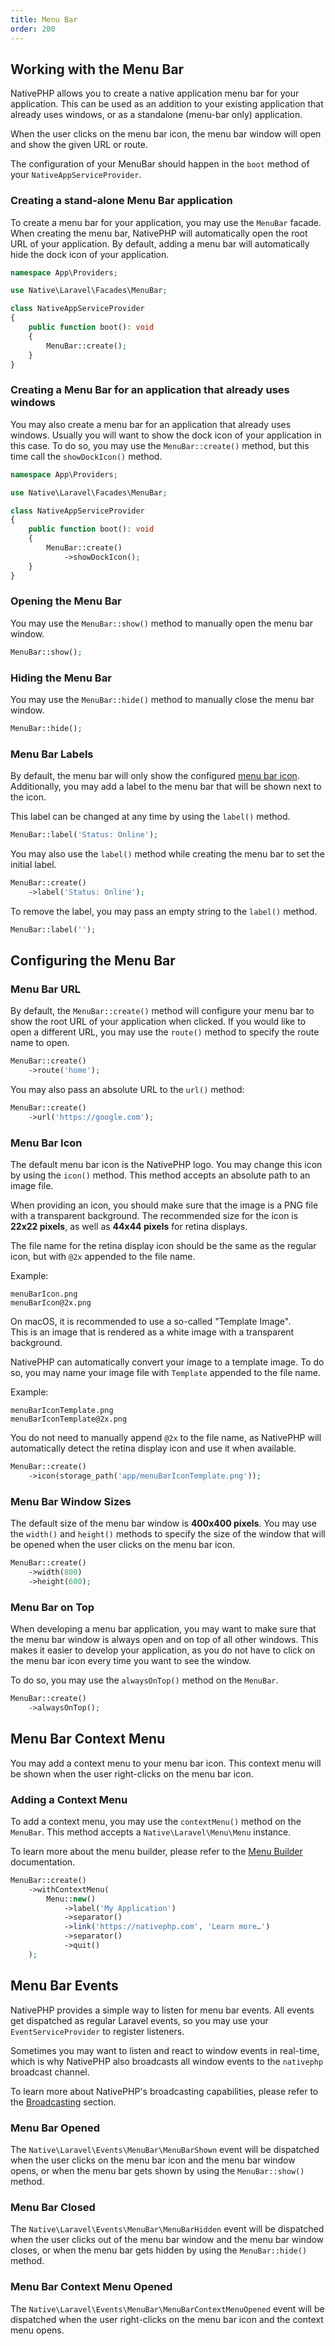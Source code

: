 ```yaml
---
title: Menu Bar
order: 200
---
```


## Working with the Menu Bar

NativePHP allows you to create a native application menu bar for your application.
This can be used as an addition to your existing application that already uses windows, or as a standalone (menu-bar only) application.

When the user clicks on the menu bar icon, the menu bar window will open and show the given URL or route.

The configuration of your MenuBar should happen in the `boot` method of your `NativeAppServiceProvider`.

### Creating a stand-alone Menu Bar application

To create a menu bar for your application, you may use the `MenuBar` facade. 
When creating the menu bar, NativePHP will automatically open the root URL of your application.
By default, adding a menu bar will automatically hide the dock icon of your application.

```php
namespace App\Providers;

use Native\Laravel\Facades\MenuBar;

class NativeAppServiceProvider
{
    public function boot(): void
    {
        MenuBar::create();
    }
}
```

### Creating a Menu Bar for an application that already uses windows

You may also create a menu bar for an application that already uses windows. Usually you will want to show the 
dock icon of your application in this case.
To do so, you may use the `MenuBar::create()` method, but this time call the `showDockIcon()` method.

```php
namespace App\Providers;

use Native\Laravel\Facades\MenuBar;

class NativeAppServiceProvider
{
    public function boot(): void
    {
        MenuBar::create()
            ->showDockIcon();
    }
}
```

### Opening the Menu Bar

You may use the `MenuBar::show()` method to manually open the menu bar window.

```php
MenuBar::show();
```

### Hiding the Menu Bar

You may use the `MenuBar::hide()` method to manually close the menu bar window.

```php
MenuBar::hide();
```

### Menu Bar Labels

By default, the menu bar will only show the configured [menu bar icon](#menu-bar-icon).
Additionally, you may add a label to the menu bar that will be shown next to the icon.

This label can be changed at any time by using the `label()` method.

```php
MenuBar::label('Status: Online');
```

You may also use the `label()` method while creating the menu bar to set the initial label.

```php
MenuBar::create()
    ->label('Status: Online');
```

To remove the label, you may pass an empty string to the `label()` method.

```php
MenuBar::label('');
```

## Configuring the Menu Bar

### Menu Bar URL

By default, the `MenuBar::create()` method will configure your menu bar to show the root URL of your application when clicked.
If you would like to open a different URL, you may use the `route()` method to specify the route name to open.

```php
MenuBar::create()
    ->route('home');
```

You may also pass an absolute URL to the `url()` method:

```php
MenuBar::create()
    ->url('https://google.com');
```

### Menu Bar Icon

The default menu bar icon is the NativePHP logo. You may change this icon by using the `icon()` method.
This method accepts an absolute path to an image file.

When providing an icon, you should make sure that the image is a PNG file with a transparent background.
The recommended size for the icon is **22x22 pixels**, as well as **44x44 pixels** for retina displays.

The file name for the retina display icon should be the same as the regular icon, but with `@2x` appended to the file name.

Example:

```text
menuBarIcon.png
menuBarIcon@2x.png
```

On macOS, it is recommended to use a so-called "Template Image".  
This is an image that is rendered as a white image with a transparent background.

NativePHP can automatically convert your image to a template image. To do so, you may name your image file with `Template` appended to the file name.

Example:

```text
menuBarIconTemplate.png
menuBarIconTemplate@2x.png
```

You do not need to manually append `@2x` to the file name, as NativePHP will automatically detect the retina display icon and use it when available.

```php
MenuBar::create()
    ->icon(storage_path('app/menuBarIconTemplate.png'));
```

### Menu Bar Window Sizes

The default size of the menu bar window is **400x400 pixels**.
You may use the `width()` and `height()` methods to specify the size of the window that will be opened when the user clicks on the menu bar icon.

```php 
MenuBar::create()
    ->width(800)
    ->height(600);
```

### Menu Bar on Top

When developing a menu bar application, you may want to make sure that the menu bar window is always open and on top of all other windows.
This makes it easier to develop your application, as you do not have to click on the menu bar icon every time you want to see the window.

To do so, you may use the `alwaysOnTop()` method on the `MenuBar`.

```php
MenuBar::create()
    ->alwaysOnTop();
```

## Menu Bar Context Menu

You may add a context menu to your menu bar icon. This context menu will be shown when the user right-clicks on the menu bar icon.

### Adding a Context Menu

To add a context menu, you may use the `contextMenu()` method on the `MenuBar`. 
This method accepts a `Native\Laravel\Menu\Menu` instance.

To learn more about the menu builder, please refer to the [Menu Builder](/docs/1/the-basics/menu-builder) documentation.

```php
MenuBar::create()
    ->withContextMenu(
        Menu::new()
            ->label('My Application')
            ->separator()
            ->link('https://nativephp.com', 'Learn more…')
            ->separator()
            ->quit()
    );
```

## Menu Bar Events

NativePHP provides a simple way to listen for menu bar events.
All events get dispatched as regular Laravel events, so you may use your `EventServiceProvider` to register listeners.

Sometimes you may want to listen and react to window events in real-time, which is why NativePHP also broadcasts all
window events to the `nativephp` broadcast channel.

To learn more about NativePHP's broadcasting capabilities, please refer to the [Broadcasting](/docs/digging-deeper/broadcasting) section.

### Menu Bar Opened

The `Native\Laravel\Events\MenuBar\MenuBarShown` event will be dispatched when the user clicks on the menu bar icon and the menu bar window opens, or when
the menu bar gets shown by using the `MenuBar::show()` method.

### Menu Bar Closed

The `Native\Laravel\Events\MenuBar\MenuBarHidden` event will be dispatched when the user clicks out of the menu bar window and the menu bar window closes, or when
the menu bar gets hidden by using the `MenuBar::hide()` method.

### Menu Bar Context Menu Opened

The `Native\Laravel\Events\MenuBar\MenuBarContextMenuOpened` event will be dispatched when the user right-clicks on the menu bar icon and the context menu opens.
